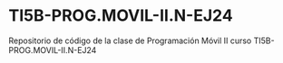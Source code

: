 # TI5B-PROG.MOVIL-II.N-EJ24
Repositorio de código de la clase de Programación Móvil II curso TI5B-PROG.MOVIL-II.N-EJ24

